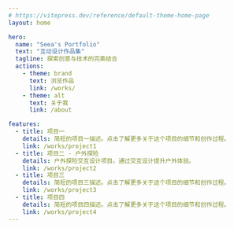 ```yaml
---
# https://vitepress.dev/reference/default-theme-home-page
layout: home

hero:
  name: "Seea's Portfolio"
  text: "互动设计作品集"
  tagline: 探索创意与技术的完美结合
  actions:
    - theme: brand
      text: 浏览作品
      link: /works/
    - theme: alt
      text: 关于我
      link: /about

features:
  - title: 项目一
    details: 简短的项目一描述。点击了解更多关于这个项目的细节和创作过程。
    link: /works/project1
  - title: 项目二 - 户外探险
    details: 户外探险交互设计项目。通过交互设计提升户外体验。
    link: /works/project2
  - title: 项目三
    details: 简短的项目三描述。点击了解更多关于这个项目的细节和创作过程。
    link: /works/project3
  - title: 项目四
    details: 简短的项目四描述。点击了解更多关于这个项目的细节和创作过程。
    link: /works/project4
---
```


